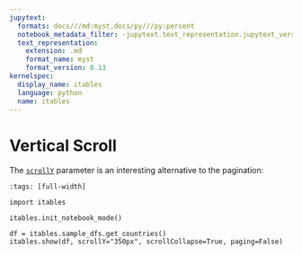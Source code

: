 ```yaml
---
jupytext:
  formats: docs///md:myst,docs/py///py:percent
  notebook_metadata_filter: -jupytext.text_representation.jupytext_version
  text_representation:
    extension: .md
    format_name: myst
    format_version: 0.13
kernelspec:
  display_name: itables
  language: python
  name: itables
---
```


# Vertical Scroll

The [`scrollY`](https://datatables.net/examples/basic_init/scroll_y.html) parameter is an interesting alternative to the pagination:

```{code-cell} ipython3
:tags: [full-width]

import itables

itables.init_notebook_mode()

df = itables.sample_dfs.get_countries()
itables.show(df, scrollY="350px", scrollCollapse=True, paging=False)
```
